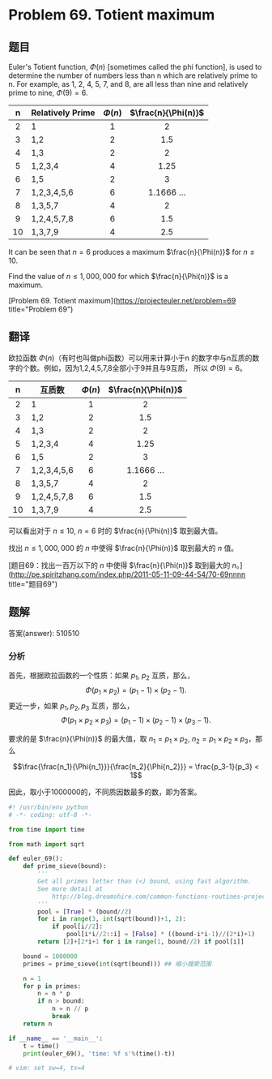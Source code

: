 Problem 69. Totient maximum
========================================

## 题目

Euler's Totient function, $\Phi(n)$ [sometimes called the phi function], is used to determine the number of numbers less
than n which are relatively prime to n. For example, as 1, 2, 4, 5, 7, and 8, are all less than nine and relatively prime
to nine, $\Phi(9)=6$.

| n  | Relatively  Prime |   $\Phi(n)$ |  $\frac{n}{\Phi(n)}$       |
|:--:|-------------------|:------------:|:-------------------------:|
| 2  | 1                 |      1       |    2                      |
| 3  | 1,2               |      2       |    1.5                    |
| 4  | 1,3               |      2       |    2                      |
| 5  | 1,2,3,4           |      4       |    1.25                   |
| 6  | 1,5               |      2       |    3                      |
| 7  | 1,2,3,4,5,6       |      6       |    1.1666 $\dots$        |
| 8  | 1,3,5,7           |      4       |    2                      |
| 9  | 1,2,4,5,7,8       |      6       |    1.5                    |
| 10 | 1,3,7,9           |      4       |    2.5                    |

It can be seen that $n=6$ produces a maximum $\frac{n}{\Phi(n)}$ for $n \le 10$.

Find the value of $n \le 1,000,000$ for which $\frac{n}{\Phi(n)}$ is a maximum.

[Problem 69. Totient maximum](https://projecteuler.net/problem=69 title="Problem 69")

## 翻译

欧拉函数 $\Phi(n)$（有时也叫做phi函数）可以用来计算小于n 的数字中与n互质的数字的个数。例如，因为1,2,4,5,7,8全部小于9并且与9互质，
所以 $\Phi(9)=6$。

| n  | 互质数            |   $\Phi(n)$ |  $\frac{n}{\Phi(n)}$       |
|:--:|-------------------|:------------:|:-------------------------:|
| 2  | 1                 |      1       |    2                      |
| 3  | 1,2               |      2       |    1.5                    |
| 4  | 1,3               |      2       |    2                      |
| 5  | 1,2,3,4           |      4       |    1.25                   |
| 6  | 1,5               |      2       |    3                      |
| 7  | 1,2,3,4,5,6       |      6       |    1.1666 $\dots$        |
| 8  | 1,3,5,7           |      4       |    2                      |
| 9  | 1,2,4,5,7,8       |      6       |    1.5                    |
| 10 | 1,3,7,9           |      4       |    2.5                    |

可以看出对于 $n \le 10$, $n=6$ 时的 $\frac{n}{\Phi(n)}$ 取到最大值。

找出 $n \le 1,000,000$ 的 $n$ 中使得 $\frac{n}{\Phi(n)}$ 取到最大的 $n$ 值。

[题目69：找出一百万以下的 $n$ 中使得 $\frac{n}{\Phi(n)}$ 取到最大的 $n$。](http://pe.spiritzhang.com/index.php/2011-05-11-09-44-54/70-69nnnn title="题目69")

## 题解

答案(answer): 510510

### 分析

首先，根据欧拉函数的一个性质：如果 $p_1$, $p_2$ 互质，那么，$$\Phi(p_1 \times p_2) = (p_1-1) \times (p_2-1).$$
更近一步，如果 $p_1, p_2, p_3$ 互质，那么，$$\Phi(p_1 \times p_2 \times p_3) = (p_1-1) \times (p_2-1) \times (p_3 - 1).$$

要求的是 $\frac{n}{\Phi(n)}$ 的最大值，取 $n_1 = p_1 \times p_2$, $n_2 = p_1 \times p_2 \times p_3$，那么

$$\frac{\frac{n_1}{\Phi{n_1}}}{\frac{n_2}{\Phi{n_2}}} = \frac{p_3-1}{p_3} < 1$$

因此，取小于1000000的，不同质因数最多的数，即为答案。

~~~python
#! /usr/bin/env python
# -*- coding: utf-8 -*-

from time import time

from math import sqrt

def euler_69():
    def prime_sieve(bound):
        '''
        Get all primes letter than (<) bound, using fast algorithm.
        See more detail at
            http://blog.dreamshire.com/common-functions-routines-project-euler/#prime_sieve
        '''
        pool = [True] * (bound//2)
        for i in range(3, int(sqrt(bound))+1, 2):
            if pool[i//2]:
                pool[i*i//2::i] = [False] * ((bound-i*i-1)//(2*i)+1)
        return [2]+[2*i+1 for i in range(1, bound//2) if pool[i]]

    bound = 1000000
    primes = prime_sieve(int(sqrt(bound))) ## 缩小搜索范围

    n = 1
    for p in primes:
        n = n * p
        if n > bound:
            n = n // p
            break
    return n

if __name__ == '__main__':
    t = time()
    print(euler_69(), 'time: %f s'%(time()-t))

# vim: set sw=4, ts=4
~~~
